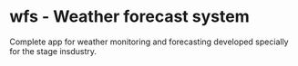 # wfs - Weather forecast system

Complete app for weather monitoring and forecasting developed specially for the stage insdustry.

